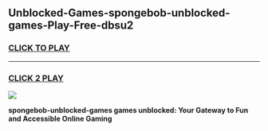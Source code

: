 
## Unblocked-Games-spongebob-unblocked-games-Play-Free-dbsu2
<h3>
<a href="https://premium76.site?title=spongebob-unblocked-games&ref=18A1">CLICK TO PLAY</a></h3>
<hr>

<h3>
<a href="https://premium76.site?title=spongebob-unblocked-games&ref=18A1">CLICK 2 PLAY</a>
  
</h3>

<a href="https://premium76.site?title=spongebob-unblocked-games&ref=18A1"><img src="https://clearcache.store/games.png"></a>


**spongebob-unblocked-games games unblocked: Your Gateway to Fun and Accessible Online Gaming**
